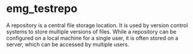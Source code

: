 # emg_testrepo
A repository is a central file storage location. 
It is used by version control systems to store multiple versions of files. 
While a repository can be configured on a local machine for a single user, 
it is often stored on a server, which can be accessed by multiple users. 

